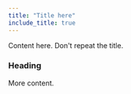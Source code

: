 ```yaml
---
title: "Title here"
include_title: true
---
```


Content here. Don't repeat the title.

### Heading

More content.

